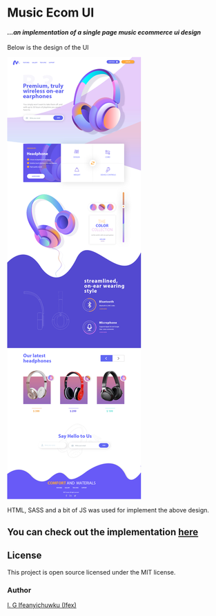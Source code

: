 # Music Ecom UI

#### _...an implementation of a single page music ecommerce ui design_

Below is the design of the UI

![Music Ecommerce Single Page UI Design](sshots/music-ecommerce.jpg)

HTML, SASS and a bit of JS was used for implement the above design.

## You can check out the implementation [here](https://music-ecom-ui.surge.sh)




## License

This project is open source licensed under the MIT license.

### Author
[I. G Ifeanyichuwku (Ifex)](https://ig-ifex.netlify.app)